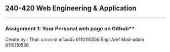 ## 240-420 Web Engineering & Application
___________________________________________________________________________________________________________________

### Assignment 1: Your Personal web page on Github**
Create by :
    Thai: นายอาเรฟ หมัดอะดั้ม 6110110556
    Eng: Aref Mad-adam 6110110556
